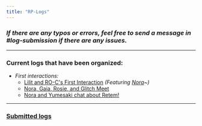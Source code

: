 ```yaml
---
title: "RP-Logs"
---
```


### *If there are any typos or errors, feel free to send a message in #log-submission if there are any issues.*

---

### Current logs that have been organized:

- *First interactions:*
	- [Lilit and RO-C's First Interaction](SubIndexes/Logs/finishedlogs/firstinteractions/LilitROCsFirstInteraction.md) *(Featuring [Nora](SubIndexes/Characters/Nora.md)~)*
	- [Nora, Gaia, Rosie, and Glitch Meet](SubIndexes/Logs/finishedlogs/firstinteractions/NoraGaiaRosieAndGlitchMeet.md)
	- [Nora and Yumesaki chat about Retem!](SubIndexes/Logs/finishedlogs/firstinteractions/NoraAndYumesakiChatAboutRetem..md)

---

### [Submitted logs](SubIndexes/Logs/submittedlogs/SubmittedLogsIndex.md)
